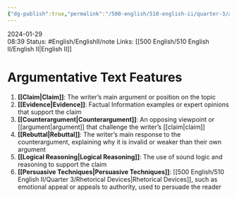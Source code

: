 ```yaml
---
{"dg-publish":true,"permalink":"/500-english/510-english-ii/quarter-3/argument-as-a-writer/","updated":"2024-01-31T08:35:42.359-06:00"}
---
```


2024-01-29  
08:39
Status: #English/EnglishII/note
Links: [[500 English/510 English II/English II\|English II]]
# Argumentative Text Features
1. **[[Claim\|Claim]]**: The writer’s main argument or position on the topic
2. **[[Evidence\|Evidence]]**: Factual Information examples or expert opinions that support the claim
3. **[[Counterargument\|Counterargument]]**: An opposing viewpoint or [[argument\|argument]] that challenge the writer’s [[claim\|claim]]
4. **[[Rebuttal\|Rebuttal]]**: The writer’s main response to the counterargument, explaining why it is invalid or weaker than their own argument
5. **[[Logical Reasoning\|Logical Reasoning]]**: The use of sound logic and reasoning to support the claim
6. **[[Persuasive Techniques\|Persuasive Techniques]]**: [[500 English/510 English II/Quarter 3/Rhetorical Devices\|Rhetorical Devices]], such as emotional appeal or appeals to authority, used to persuade the reader